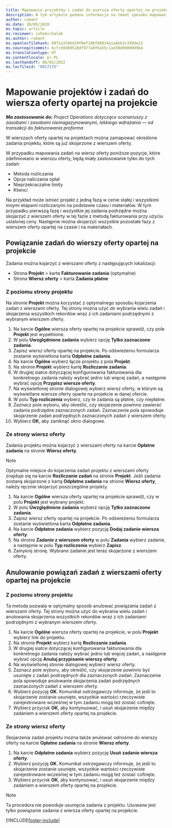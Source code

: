 ```yaml
---
title: Mapowanie projektów i zadań do wiersza oferty opartej na projekcie
description: W tym artykule podano informacje na temat sposobu mapowania projektów i zadań do wiersza zadania opartego na projekcie.
author: rumant
ms.date: 10/05/2020
ms.topic: article
ms.reviewer: johnmichalak
ms.author: rumant
ms.openlocfilehash: 8971a334bd19f0ef106f88034a1abbb3c338de22
ms.sourcegitcommit: 6cfc50d89528df977a8f6a55c1ad39d99800d9b4
ms.translationtype: HT
ms.contentlocale: pl-PL
ms.lasthandoff: 06/03/2022
ms.locfileid: "8917175"
---
```

# <a name="map-projects-and-tasks-to-a-project-based-quote-line"></a>Mapowanie projektów i zadań do wiersza oferty opartej na projekcie

_**Ma zastosowanie do:** Project Operations dotyczące scenariuszy z zasobami i zasobami niemagazynowanymi, lekkiego wdrażania — od transakcji do fakturowania proforma_

W wierszach oferty opartej na projektach można zamapować określone zadania projektu, które są już skojarzone z wierszem oferty.

W przypadku mapowania zadań na wiersz oferty poniższe pozycje, które zdefiniowano w wierszu oferty, będą miały zastosowanie tylko do tych zadań:

- Metoda rozliczania
- Opcje naliczania opłat
- Nieprzekraczalne limity
- Klienci

Na przykład może istnieć projekt z jedną fazą w cenie stałej i wszystkimi innymi etapami rozliczanymi na podstawie czasu i materiałów. W tym przypadku pierwszą fazę i wszystkie jej zadania podrzędne można skojarzyć z wierszem oferty w tej fazie z metodą fakturowania przy użyciu ustalonej ceny. Następnie można skojarzyć wszystkie pozostałe fazy z wierszem oferty opartej na czasie i na materiałach.

## <a name="associate-tasks-to-project-based-quote-lines"></a>Powiązanie zadań do wierszy oferty opartej na projekcie

Zadania można kojarzyć z wierszami oferty z następujących lokalizacji:

- Strona **Projekt** > karta **Fakturowanie zadania** (optymalne)
- Strona **Wiersz oferty** > karta **Zadania płatne** 

### <a name="from-the-project-page"></a>Z poziomu strony projektu

Na stronie **Projekt** można korzystać z optymalnego sposobu kojarzenia zadań z wierszami oferty. Tej strony można użyć do wybrania wielu zadań i skojarzenia wszystkich rekordów wraz z ich zadaniami podrzędnymi z wybranym wierszem oferty.

1. Na karcie **Ogólne** wiersza oferty opartej na projekcie sprawdź, czy pole **Projekt** jest wypełnione.
2. W polu **Uwzględnione zadania** wybierz opcję **Tylko zaznaczone zadania**.
3. Zapisz wiersz oferty opartej na projekcie. Po odświeżeniu formularza zostanie wyświetlona karta **Odpłatne zadania**.
4. Na karcie **Ogólne** wybierz łącze projektu z pola **Projekt**.
5. Na stronie **Projekt** wybierz kartę **Rozliczanie zadania**.
6. W drugiej siatce dotyczącej konfigurowania fakturowania dla konkretnego zadania należy wybrać jedno lub więcej zadań, a następnie wybrać opcję **Przypisz wiersze oferty**.
7. Na wyświetlonej stronie dialogowej wybierz wiersz oferty, w którym są wyświetlane wiersze oferty oparte na projekcie w danej ofercie.
8. W polu **Typ rozliczenia** wybierz, czy te zadania są płatne, czy niepłatne.
9. Zaznacz pole wyboru, aby określić, czy skojarzenie powinno zawierać zadania podrzędne zaznaczonych zadań. Zaznaczenie pola spowoduje skojarzenie zadań podrzędnych zaznaczonych zadań z wierszem oferty.
10. Wybierz **OK**, aby zamknąć okno dialogowe.

### <a name="from-the-quote-line-page"></a>Ze strony wiersz oferty

Zadania projektu można kojarzyć z wierszami oferty na karcie **Opłatne zadania** na stronie **Wiersz oferty**.

>[!NOTE]
>Optymalne miejsce do kojarzenia zadań projektu z wierszami oferty znajduje się na karcie **Rozliczanie zadań** na stronie **Projekt**. Jeśli zadania zostaną skojarzone z kartą **Odpłatne zadania** na stronie **Wiersz oferty**, należy ręcznie skojarzyć poszczególne projekty.

1. Na karcie **Ogólne** wiersza oferty opartej na projekcie sprawdź, czy w polu **Projekt** jest wybrany projekt.
2. W polu **Uwzględnione zadania** wybierz opcję **Tylko zaznaczone zadania**.
3. Zapisz wiersz oferty opartej na projekcie. Po odświeżeniu formularza zostanie wyświetlona karta **Odpłatne zadania**.
4. Na karcie **Odpłatne zadania** wybierz pozycję **Dodaj zadanie wiersza oferty**.
5. Na stronie **Zadanie z wierszem oferty** w polu **Zadania** wybierz zadanie, a następnie w polu **Typ rozliczenia** wybierz **Zapisz**. 
6. Zamyknij stronę. Wybrane zadanie jest teraz skojarzone z wierszem oferty.

## <a name="disassociate-tasks-from-projectbased-quote-lines"></a>Anulowanie powiązań zadań z wierszami oferty opartej na projekcie

### <a name="from-the-project-page"></a>Z poziomu strony projektu

Ta metoda pozwala w optymalny sposób anulować powiązania zadań z wierszami oferty. Tej strony można użyć do wybrania wielu zadań i anulowania skojarzenia wszystkich rekordów wraz z ich zadaniami podrzędnymi z wybranym wierszem oferty.

1. Na karcie **Ogólne** wiersza oferty opartej na projekcie, w polu **Projekt** wybierz link do projektu.
2. Na stronie **Projekt** wybierz kartę **Rozliczanie zadania**.
3. W drugiej siatce dotyczącej konfigurowania fakturowania dla konkretnego zadania należy wybrać jedno lub więcej zadań, a następnie wybrać opcję **Anuluj przypisanie wierszy oferty**.
4. Na wyświetlonej stronie dialogowej wybierz wiersz oferty.
5. Zaznacz pole wyboru, aby określić, czy skojarzenie powinno być usunięte z zadań podrzędnych dla zaznaczonych zadań. Zaznaczenie pola spowoduje anulowanie skojarzenia zadań podrzędnych zaznaczonych zadań z wierszem oferty.
6. Wybierz pozycję **OK**. Komunikat ostrzegawczy informuje, że jeśli to skojarzenie zostanie usunięte, wszystkie wartości rzeczywiste zarejestrowane wcześniej w tym zadaniu mogą też zostać cofnięte. 
7. Wybierz przycisk **OK**, aby kontynuować, i usuń skojarzenie między zadaniem a wierszem oferty opartej na projekcie.

### <a name="from-the-quote-line-page"></a>Ze strony wiersz oferty

Skojarzenia zadań projektu można także anulować odnośnie do wierszy oferty na karcie **Opłatne zadania** na stronie **Wiersz oferty**.

1. Na karcie **Odpłatne zadania** wybierz pozycję **Usuń zadanie wiersza oferty**.
2. Wybierz pozycję **OK**. Komunikat ostrzegawczy informuje, że jeśli to skojarzenie zostanie usunięte, wszystkie wartości rzeczywiste zarejestrowane wcześniej w tym zadaniu mogą też zostać cofnięte. 
3. Wybierz przycisk **OK**, aby kontynuować, i usuń skojarzenie między zadaniem a wierszem oferty opartej na projekcie.

>[!NOTE]
> Ta procedura nie powoduje usunięcia zadania z projektu. Usuwane jest tylko powiązanie zadania z wiersza oferty opartej na projekcie.


[!INCLUDE[footer-include](../../includes/footer-banner.md)]